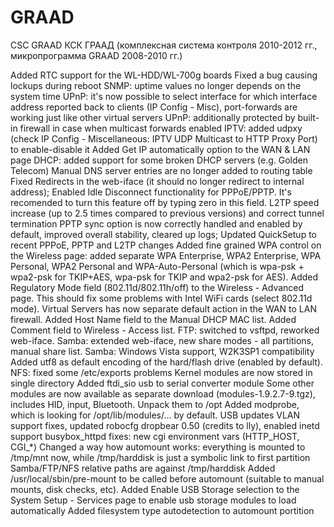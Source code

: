 # GRAAD
CSC GRAAD КСК ГРААД (комплексная система контроля 2010-2012 гг., микропрограмма GRAAD 2008-2010 гг.)

Added RTC support for the WL-HDD/WL-700g boards
Fixed a bug causing lockups during reboot
SNMP: uptime values no longer depends on the system time
UPnP: it's now possible to select interface for which interface address reported back to clients (IP Config - Misc), port-forwards are working just like other virtual servers
UPnP: additionally protected by built-in firewall in case when multicast forwards enabled
IPTV: added udpxy (check IP Config - Miscellaneous: IPTV UDP Multicast to HTTP Proxy Port) to enable-disable it
Added Get IP automatically option to the WAN & LAN page
DHCP: added support for some broken DHCP servers (e.g. Golden Telecom)
Manual DNS server entries are no longer added to routing table
Fixed Redirects in the web-iface (it should no longer redirect to internal address);
Enabled Idle Disconnect functionality for PPPoE/PPTP. It's recomended to turn this feature off by typing zero in this field.
L2TP speed increase (up to 2.5 times compared to previous versions) and correct tunnel termination
PPTP sync option is now correctly handled and enabled by default, improved overall stability, cleared up logs;
Updated QuickSetup to recent PPPoE, PPTP and L2TP changes
Added fine grained WPA control on the Wireless page: added separate WPA Enterprise, WPA2 Enterprise, WPA Personal, WPA2 Personal and WPA-Auto-Personal (which is wpa-psk + wpa2-psk for TKIP+AES, wpa-psk for TKIP and wpa2-psk for AES).
Added Regulatory Mode field (802.11d/802.11h/off) to the Wireless - Advanced page. This should fix some problems with Intel WiFi cards (select 802.11d mode).
Virtual Servers has now separate default action in the WAN to LAN firewall.
Added Host Name field to the Manual DHCP MAC list.
Added Comment field to Wireless - Access list.
FTP: switched to vsftpd, reworked web-iface.
Samba: extended web-iface, new share modes - all partitions, manual share list.
Samba: Windows Vista support, W2K3SP1 compatibility
Added utf8 as default encoding of the hard/flash drive (enabled by default).
NFS: fixed some /etc/exports problems
Kernel modules are now stored in single directory
Added ftdi_sio usb to serial converter module
Some other modules are now available as separate download (modules-1.9.2.7-9.tgz), includes HID, input, Bluetooth. Unpack them to /opt
Added modprobe, which is looking for /opt/lib/modules/... by default.
USB updates
VLAN support fixes, updated robocfg
dropbear 0.50 (credits to lly), enabled inetd support
busybox_httpd fixes: new cgi environment vars (HTTP_HOST, CGI_*)
Changed a way how automount works: everything is mounted to /tmp/mnt now, while /tmp/harddisk is just a symbolic link to first partition
Samba/FTP/NFS relative paths are against /tmp/harddisk
Added /usr/local/sbin/pre-mount to be called before automount (suitable to manual mounts, disk checks, etc).
Added Enable USB Storage selection to the System Setup - Services page to enable usb storage modules to load automatically
Added filesystem type autodetection to automount portition
